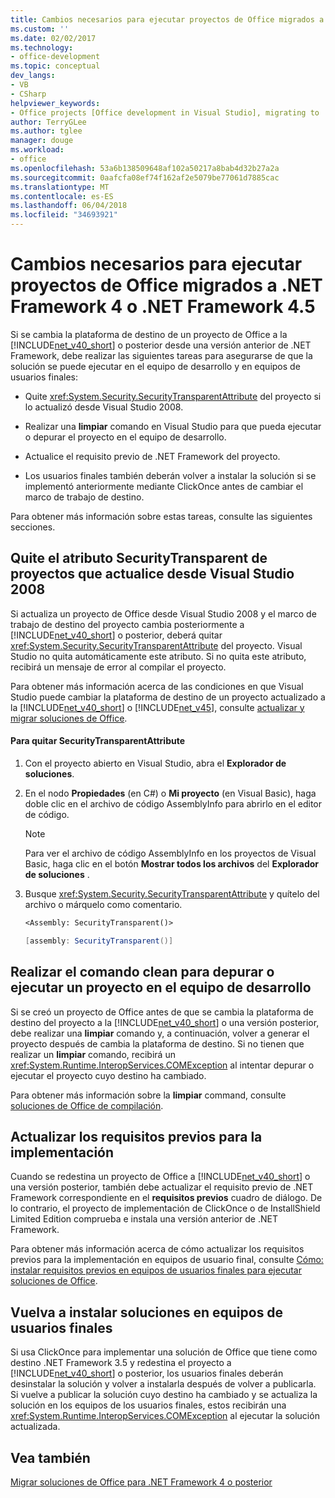 ```yaml
---
title: Cambios necesarios para ejecutar proyectos de Office migrados a .NET Framework 4 o .NET Framework 4.5
ms.custom: ''
ms.date: 02/02/2017
ms.technology:
- office-development
ms.topic: conceptual
dev_langs:
- VB
- CSharp
helpviewer_keywords:
- Office projects [Office development in Visual Studio], migrating to .NET Framework 4
author: TerryGLee
ms.author: tglee
manager: douge
ms.workload:
- office
ms.openlocfilehash: 53a6b138509648af102a50217a8bab4d32b27a2a
ms.sourcegitcommit: 0aafcfa08ef74f162af2e5079be77061d7885cac
ms.translationtype: MT
ms.contentlocale: es-ES
ms.lasthandoff: 06/04/2018
ms.locfileid: "34693921"
---
```

# <a name="required-changes-to-run-office-projects-that-you-migrate-to-the-net-framework-4-or-the-net-framework-45"></a>Cambios necesarios para ejecutar proyectos de Office migrados a .NET Framework 4 o .NET Framework 4.5
  Si se cambia la plataforma de destino de un proyecto de Office a la [!INCLUDE[net_v40_short](../sharepoint/includes/net-v40-short-md.md)] o posterior desde una versión anterior de .NET Framework, debe realizar las siguientes tareas para asegurarse de que la solución se puede ejecutar en el equipo de desarrollo y en equipos de usuarios finales:  
  
-   Quite <xref:System.Security.SecurityTransparentAttribute> del proyecto si lo actualizó desde Visual Studio 2008.  
  
-   Realizar una **limpiar** comando en Visual Studio para que pueda ejecutar o depurar el proyecto en el equipo de desarrollo.  
  
-   Actualice el requisito previo de .NET Framework del proyecto.  
  
-   Los usuarios finales también deberán volver a instalar la solución si se implementó anteriormente mediante ClickOnce antes de cambiar el marco de trabajo de destino.  
  
 Para obtener más información sobre estas tareas, consulte las siguientes secciones.  
  
## <a name="remove-the-securitytransparent-attribute-from-projects-that-you-upgrade-from-visual-studio-2008"></a>Quite el atributo SecurityTransparent de proyectos que actualice desde Visual Studio 2008  
 Si actualiza un proyecto de Office desde Visual Studio 2008 y el marco de trabajo de destino del proyecto cambia posteriormente a [!INCLUDE[net_v40_short](../sharepoint/includes/net-v40-short-md.md)] o posterior, deberá quitar <xref:System.Security.SecurityTransparentAttribute> del proyecto. Visual Studio no quita automáticamente este atributo. Si no quita este atributo, recibirá un mensaje de error al compilar el proyecto.  
  
 Para obtener más información acerca de las condiciones en que Visual Studio puede cambiar la plataforma de destino de un proyecto actualizado a la [!INCLUDE[net_v40_short](../sharepoint/includes/net-v40-short-md.md)] o [!INCLUDE[net_v45](../vsto/includes/net-v45-md.md)], consulte [actualizar y migrar soluciones de Office](../vsto/upgrading-and-migrating-office-solutions.md).  
  
#### <a name="to-remove-the-securitytransparentattribute"></a>Para quitar SecurityTransparentAttribute  
  
1.  Con el proyecto abierto en Visual Studio, abra el **Explorador de soluciones**.  
  
2.  En el nodo **Propiedades** (en C#) o **Mi proyecto** (en Visual Basic), haga doble clic en el archivo de código AssemblyInfo para abrirlo en el editor de código.  
  
    > [!NOTE]  
    >  Para ver el archivo de código AssemblyInfo en los proyectos de Visual Basic, haga clic en el botón **Mostrar todos los archivos** del **Explorador de soluciones** .  
  
3.  Busque <xref:System.Security.SecurityTransparentAttribute> y quítelo del archivo o márquelo como comentario.  
  
    ```vb  
    <Assembly: SecurityTransparent()>  
    ```  
  
    ```csharp  
    [assembly: SecurityTransparent()]  
    ```  
  
## <a name="perform-the-clean-command-to-debug-or-run-a-project-on-the-development-computer"></a>Realizar el comando clean para depurar o ejecutar un proyecto en el equipo de desarrollo  
 Si se creó un proyecto de Office antes de que se cambia la plataforma de destino del proyecto a la [!INCLUDE[net_v40_short](../sharepoint/includes/net-v40-short-md.md)] o una versión posterior, debe realizar una **limpiar** comando y, a continuación, volver a generar el proyecto después de cambia la plataforma de destino. Si no tienen que realizar un **limpiar** comando, recibirá un <xref:System.Runtime.InteropServices.COMException> al intentar depurar o ejecutar el proyecto cuyo destino ha cambiado.  
  
 Para obtener más información sobre la **limpiar** command, consulte [soluciones de Office de compilación](../vsto/building-office-solutions.md).  
  
## <a name="update-the-prerequisites-for-deployment"></a>Actualizar los requisitos previos para la implementación  
 Cuando se redestina un proyecto de Office a [!INCLUDE[net_v40_short](../sharepoint/includes/net-v40-short-md.md)] o una versión posterior, también debe actualizar el requisito previo de .NET Framework correspondiente en el **requisitos previos** cuadro de diálogo. De lo contrario, el proyecto de implementación de ClickOnce o de InstallShield Limited Edition comprueba e instala una versión anterior de .NET Framework.  
  
 Para obtener más información acerca de cómo actualizar los requisitos previos para la implementación en equipos de usuario final, consulte [Cómo: instalar requisitos previos en equipos de usuarios finales para ejecutar soluciones de Office](http://msdn.microsoft.com/en-us/74dd2c52-838f-4abf-b2b4-4d7b0c2a0a98).  
  
## <a name="reinstall-solutions-on-end-user-computers"></a>Vuelva a instalar soluciones en equipos de usuarios finales  
 Si usa ClickOnce para implementar una solución de Office que tiene como destino .NET Framework 3.5 y redestina el proyecto a [!INCLUDE[net_v40_short](../sharepoint/includes/net-v40-short-md.md)] o posterior, los usuarios finales deberán desinstalar la solución y volver a instalarla después de volver a publicarla. Si vuelve a publicar la solución cuyo destino ha cambiado y se actualiza la solución en los equipos de los usuarios finales, estos recibirán una <xref:System.Runtime.InteropServices.COMException> al ejecutar la solución actualizada.  
  
## <a name="see-also"></a>Vea también  
 [Migrar soluciones de Office para .NET Framework 4 o posterior](../vsto/migrating-office-solutions-to-the-dotnet-framework-4-or-later.md)  
  
  